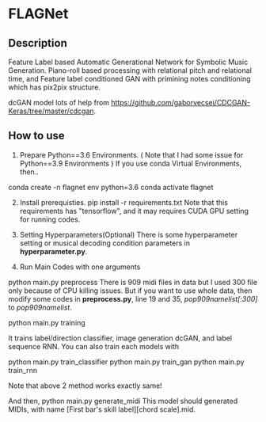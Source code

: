 # FLAGNet

## Description

Feature Label based Automatic Generational Network for Symbolic Music Generation. 
Piano-roll based processing with relational pitch and relational time, and Feature label conditioned GAN with primining notes conditioning which has pix2pix structure. 

dcGAN model lots of help from https://github.com/gaborvecsei/CDCGAN-Keras/tree/master/cdcgan.

## How to use

1. Prepare Python==3.6 Environments. ( Note that I had some issue for Python==3.9 Environments )
If you use conda Virtual Environments, then..

  conda create -n flagnet env python=3.6
  conda activate flagnet

2. Install prerequisties.
  pip install -r requirements.txt
Note that this requirements has "tensorflow", and it may requires CUDA GPU setting for running codes. 

3. Setting Hyperparameters(Optional)
There is some hyperparameter setting or musical decoding condition parameters in **hyperparameter.py**. 

4. Run Main Codes with one arguments

  python main.py preprocess
There is 909 midi files in data but I used 300 file only because of CPU killing issues.
But if you want to use whole data, then modify some codes in **preprocess.py**, line 19 and 35, *pop909namelist[:300]* to *pop909namelist*.

  python main.py training
  
It trains label/direction classifier, image generation dcGAN, and label sequence RNN.
You can also train each models with

  python main.py train_classifier
  python main.py train_gan
  python main.py train_rnn

Note that above 2 method works exactly same!

And then,
  python main.py generate_midi
This model should generated MIDIs, with name [First bar's skill label][chord scale].mid.
  
